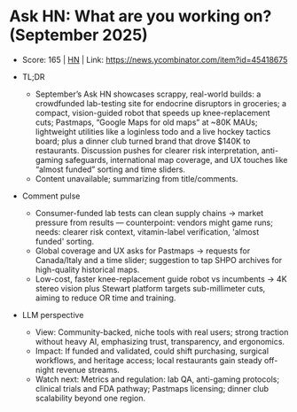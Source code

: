 # Ask HN: What are you working on? (September 2025)

- Score: 165 | [HN](https://news.ycombinator.com/item?id=45418675) | Link: https://news.ycombinator.com/item?id=45418675

- TL;DR
    - September’s Ask HN showcases scrappy, real-world builds: a crowdfunded lab-testing site for endocrine disruptors in groceries; a compact, vision-guided robot that speeds up knee-replacement cuts; Pastmaps, “Google Maps for old maps” at ~80K MAUs; lightweight utilities like a loginless todo and a live hockey tactics board; plus a dinner club turned brand that drove $140K to restaurants. Discussion pushes for clearer risk interpretation, anti-gaming safeguards, international map coverage, and UX touches like “almost funded” sorting and time sliders.
    - Content unavailable; summarizing from title/comments.
- Comment pulse
    - Consumer-funded lab tests can clean supply chains → market pressure from results — counterpoint: vendors might game runs; needs: clearer risk context, vitamin-label verification, 'almost funded' sorting.
    - Global coverage and UX asks for Pastmaps → requests for Canada/Italy and a time slider; suggestion to tap SHPO archives for high-quality historical maps.
    - Low-cost, faster knee-replacement guide robot vs incumbents → 4K stereo vision plus Stewart platform targets sub-millimeter cuts, aiming to reduce OR time and training.
- LLM perspective
    - View: Community-backed, niche tools with real users; strong traction without heavy AI, emphasizing trust, transparency, and ergonomics.
    - Impact: If funded and validated, could shift purchasing, surgical workflows, and heritage access; local restaurants gain steady off-night revenue streams.
    - Watch next: Metrics and regulation: lab QA, anti-gaming protocols; clinical trials and FDA pathway; Pastmaps licensing; dinner club scalability beyond one region.
